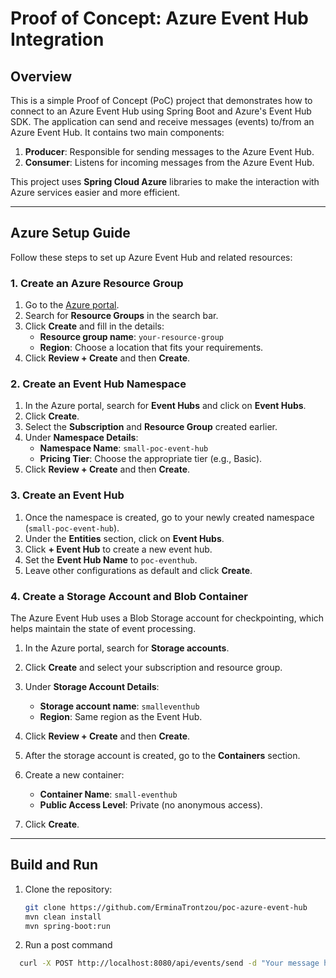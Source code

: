 # Proof of Concept: Azure Event Hub Integration

## Overview

This is a simple Proof of Concept (PoC) project that demonstrates how to connect to an Azure Event Hub using Spring Boot and Azure's Event Hub SDK. The application can send and receive messages (events) to/from an Azure Event Hub. It contains two main components:

1. **Producer**: Responsible for sending messages to the Azure Event Hub.
2. **Consumer**: Listens for incoming messages from the Azure Event Hub.

This project uses **Spring Cloud Azure** libraries to make the interaction with Azure services easier and more efficient.

---

## Azure Setup Guide

Follow these steps to set up Azure Event Hub and related resources:

### 1. Create an Azure Resource Group

1. Go to the [Azure portal](https://portal.azure.com).
2. Search for **Resource Groups** in the search bar.
3. Click **Create** and fill in the details:
   - **Resource group name**: `your-resource-group`
   - **Region**: Choose a location that fits your requirements.
4. Click **Review + Create** and then **Create**.

### 2. Create an Event Hub Namespace

1. In the Azure portal, search for **Event Hubs** and click on **Event Hubs**.
2. Click **Create**.
3. Select the **Subscription** and **Resource Group** created earlier.
4. Under **Namespace Details**:
   - **Namespace Name**: `small-poc-event-hub`
   - **Pricing Tier**: Choose the appropriate tier (e.g., Basic).
5. Click **Review + Create** and then **Create**.

### 3. Create an Event Hub

1. Once the namespace is created, go to your newly created namespace (`small-poc-event-hub`).
2. Under the **Entities** section, click on **Event Hubs**.
3. Click **+ Event Hub** to create a new event hub.
4. Set the **Event Hub Name** to `poc-eventhub`.
5. Leave other configurations as default and click **Create**.

### 4. Create a Storage Account and Blob Container

The Azure Event Hub uses a Blob Storage account for checkpointing, which helps maintain the state of event processing.

1. In the Azure portal, search for **Storage accounts**.
2. Click **Create** and select your subscription and resource group.
3. Under **Storage Account Details**:
   - **Storage account name**: `smalleventhub`
   - **Region**: Same region as the Event Hub.
4. Click **Review + Create** and then **Create**.

5. After the storage account is created, go to the **Containers** section.
6. Create a new container:
   - **Container Name**: `small-eventhub`
   - **Public Access Level**: Private (no anonymous access).
7. Click **Create**.

---

## Build and Run

1. Clone the repository:
   ```bash
   git clone https://github.com/ErminaTrontzou/poc-azure-event-hub
   mvn clean install
   mvn spring-boot:run
2. Run a post command
  ```bash
    curl -X POST http://localhost:8080/api/events/send -d "Your message here" -H "Content-Type: text/plain"
